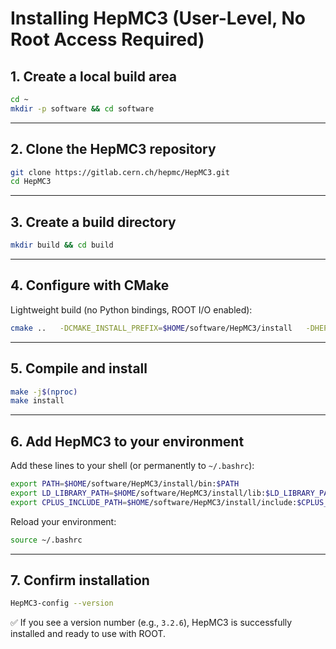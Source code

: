 # Installing HepMC3 (User-Level, No Root Access Required)

## 1. Create a local build area
```bash
cd ~
mkdir -p software && cd software
```

---

## 2. Clone the HepMC3 repository
```bash
git clone https://gitlab.cern.ch/hepmc/HepMC3.git
cd HepMC3
```

---

## 3. Create a build directory
```bash
mkdir build && cd build
```

---

## 4. Configure with CMake
Lightweight build (no Python bindings, ROOT I/O enabled):
```bash
cmake ..   -DCMAKE_INSTALL_PREFIX=$HOME/software/HepMC3/install   -DHEPMC3_ENABLE_ROOTIO=ON   -DHEPMC3_ENABLE_PYTHON=OFF
```

---

## 5. Compile and install
```bash
make -j$(nproc)
make install
```

---

## 6. Add HepMC3 to your environment
Add these lines to your shell (or permanently to `~/.bashrc`):
```bash
export PATH=$HOME/software/HepMC3/install/bin:$PATH
export LD_LIBRARY_PATH=$HOME/software/HepMC3/install/lib:$LD_LIBRARY_PATH
export CPLUS_INCLUDE_PATH=$HOME/software/HepMC3/install/include:$CPLUS_INCLUDE_PATH
```

Reload your environment:
```bash
source ~/.bashrc
```

---

## 7. Confirm installation
```bash
HepMC3-config --version
```

✅ If you see a version number (e.g., `3.2.6`), HepMC3 is successfully installed and ready to use with ROOT.
